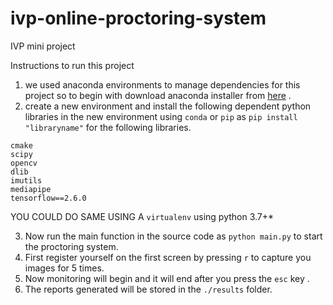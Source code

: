 # ivp-online-proctoring-system

IVP mini project

Instructions to run this project

1. we used anaconda environments to manage dependencies for this project so to begin with download anaconda installer from [here](https://www.anaconda.com/products/individual#Downloads) .
2. create a new environment and install the following dependent python libraries in the new environment using `conda` or `pip` as `pip install "libraryname"` for the following libraries.

```
cmake
scipy
opencv
dlib
imutils
mediapipe
tensorflow==2.6.0
```

YOU COULD DO SAME USING A `virtualenv` using python 3.7+\*

3. Now run the main function in the source code as `python main.py` to start the proctoring system.
4. First register yourself on the first screen by pressing `r` to capture you images for 5 times.
5. Now monitoring will begin and it will end after you press the `esc` key .
6. The reports generated will be stored in the `./results` folder.
